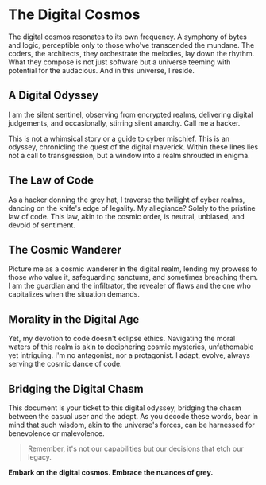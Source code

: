 # The Digital Cosmos

The digital cosmos resonates to its own frequency. A symphony of bytes and logic, perceptible only to those who've transcended the mundane. The coders, the architects, they orchestrate the melodies, lay down the rhythm. What they compose is not just software but a universe teeming with potential for the audacious. And in this universe, I reside.

## A Digital Odyssey

I am the silent sentinel, observing from encrypted realms, delivering digital judgements, and occasionally, stirring silent anarchy. Call me a hacker.

This is not a whimsical story or a guide to cyber mischief. This is an odyssey, chronicling the quest of the digital maverick. Within these lines lies not a call to transgression, but a window into a realm shrouded in enigma.

## The Law of Code

As a hacker donning the grey hat, I traverse the twilight of cyber realms, dancing on the knife's edge of legality. My allegiance? Solely to the pristine law of code. This law, akin to the cosmic order, is neutral, unbiased, and devoid of sentiment.

## The Cosmic Wanderer

Picture me as a cosmic wanderer in the digital realm, lending my prowess to those who value it, safeguarding sanctums, and sometimes breaching them. I am the guardian and the infiltrator, the revealer of flaws and the one who capitalizes when the situation demands.

## Morality in the Digital Age

Yet, my devotion to code doesn't eclipse ethics. Navigating the moral waters of this realm is akin to deciphering cosmic mysteries, unfathomable yet intriguing. I'm no antagonist, nor a protagonist. I adapt, evolve, always serving the cosmic dance of code.

## Bridging the Digital Chasm

This document is your ticket to this digital odyssey, bridging the chasm between the casual user and the adept. As you decode these words, bear in mind that such wisdom, akin to the universe's forces, can be harnessed for benevolence or malevolence.

> Remember, it's not our capabilities but our decisions that etch our legacy.

**Embark on the digital cosmos. Embrace the nuances of grey.**
